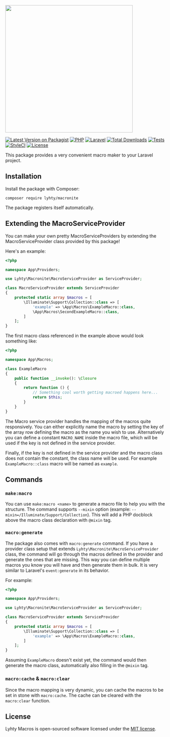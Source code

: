 <p>
  <img src="https://matti.suoraniemi.com/storage/lyhty-macronite.png" width="400">
</p>

[![Latest Version on Packagist](https://img.shields.io/packagist/v/lyhty/macronite.svg?label=&logo=packagist&logoColor=white&style=flat-square)](https://packagist.org/packages/lyhty/macronite)
[![PHP](https://img.shields.io/packagist/php-v/lyhty/macronite?style=flat-square&label=&logo=php&logoColor=white)](https://packagist.org/packages/lyhty/macronite)
[![Laravel](https://img.shields.io/static/v1?label=&message=^8.0%20...%20^10.0&color=red&style=flat-square&logo=laravel&logoColor=white)](https://packagist.org/packages/lyhty/macronite)
[![Total Downloads](https://img.shields.io/packagist/dt/lyhty/macronite.svg?style=flat-square)](https://packagist.org/packages/lyhty/macronite)
[![Tests](https://img.shields.io/github/workflow/status/lyhty/macronite/Run%20tests?style=flat-square)](https://github.com/lyhty/macronite/actions/workflows/php.yml)
[![StyleCI](https://github.styleci.io/repos/523255216/shield)](https://github.styleci.io/repos/523255216)
[![License](https://img.shields.io/packagist/l/lyhty/macronite.svg?style=flat-square)](https://packagist.org/packages/lyhty/macronite)

<!-- CUTOFF -->

This package provides a very convenient macro maker to your Laravel project.

## Installation

Install the package with Composer:

    composer require lyhty/macronite

The package registers itself automatically.

## Extending the MacroServiceProvider

You can make your own pretty MacroServiceProviders by extending the MacroServiceProvider class
provided by this package!

Here's an example:

```php
<?php

namespace App\Providers;

use Lyhty\Macronite\MacroServiceProvider as ServiceProvider;

class MacroServiceProvider extends ServiceProvider
{
    protected static array $macros = [
        \Illuminate\Support\Collection::class => [
            'example' => \App\Macros\ExampleMacro::class,
            \App\Macros\SecondExampleMacro::class,
        ]
    ];
}
```

The first macro class referenced in the example above would look something like:

```php
<?php

namespace App\Macros;

class ExampleMacro
{
    public function __invoke(): \Closure
    {
        return function () {
            // Something cool worth getting macroed happens here...
            return $this;
        }
    }
}
```

The Macro service provider handles the mapping of the macros quite responsively. You can either
explicitly name the macro by setting the key of the array row defining the macro as the name you wish
to use. Alternatively you can define a constant `MACRO_NAME` inside the macro file, which will be used
if the key is not defined in the service provider.

Finally, if the key is not defined in the service provider and the macro class does not contain
the constant, the class name will be used. For example `ExampleMacro::class` macro will be named as
`example`.

## Commands

### `make:macro`

You can use `make:macro <name>` to generate a macro file to help you with the structure. The command
supports `--mixin` option (example: `--mixin=/Illuminate/Support/Collection`). This will add a PHP
docblock above the macro class declaration with `@mixin` tag.

### `macro:generate`

The package also comes with `macro:generate` command. If you have a provider class setup that extends
`Lyhty\Macronite\MacroServiceProvider` class, the command will go through the macros
defined in the provider and generate the ones that are missing. This way you can define multiple macros
you know you will have and then generate them in bulk. It is very similar to Laravel's `event:generate`
in its behavior.

For example:

```php
<?php

namespace App\Providers;

use Lyhty\Macronite\MacroServiceProvider as ServiceProvider;

class MacroServiceProvider extends ServiceProvider
{
    protected static array $macros = [
        \Illuminate\Support\Collection::class => [
            'example' => \App\Macros\ExampleMacro::class,
        ]
    ];
}
```

Assuming `ExampleMacro` doesn't exist yet, the command would then generate the macro class, automatically
also filling in the `@mixin` tag.

### `macro:cache` & `macro:clear`

Since the macro mapping is very dynamic, you can cache the macros to be set in stone with `macro:cache`.
The cache can be cleared with the `macro:clear` function.

## License

Lyhty Macros is open-sourced software licensed under the [MIT license](LICENSE.md).
